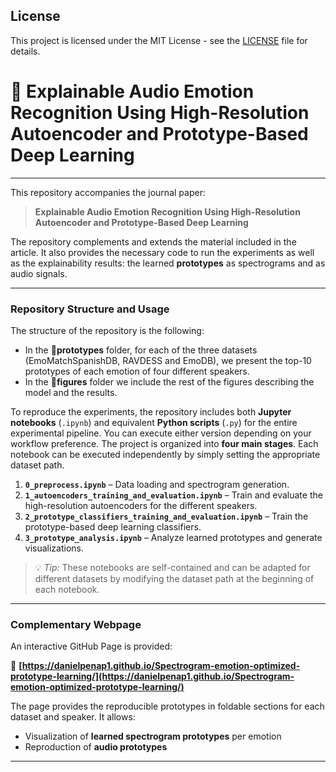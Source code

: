 ## License

This project is licensed under the MIT License - see the [LICENSE](LICENSE) file for details.

# 📄 Explainable Audio Emotion Recognition Using High-Resolution Autoencoder and Prototype-Based Deep Learning

---

This repository accompanies the journal paper:

> **Explainable Audio Emotion Recognition Using High-Resolution Autoencoder and Prototype-Based Deep Learning**  

The repository complements and extends the material included in the article. It also provides the necessary code to run the experiments as well as the explainability results: the learned **prototypes** as spectrograms and as audio signals.

---

### Repository Structure and Usage

The structure of the repository is the following:

- In the 📂**prototypes** folder, for each of the three datasets (EmoMatchSpanishDB, RAVDESS and EmoDB), we present the top-10 prototypes of each emotion of four different speakers.
- In the 📂**figures** folder we include the rest of the figures describing the model and the results.

To reproduce the experiments, the repository includes both **Jupyter notebooks** (`.ipynb`) and equivalent **Python scripts** (`.py`) for the entire experimental pipeline. You can execute either version depending on your workflow preference. The project is organized into **four main stages**. Each notebook can be executed independently by simply setting the appropriate dataset path.

1. **`0_preprocess.ipynb`** – Data loading and spectrogram generation.
2. **`1_autoencoders_training_and_evaluation.ipynb`** – Train and evaluate the high-resolution autoencoders for the different speakers.
3. **`2_prototype_classifiers_training_and_evaluation.ipynb`** – Train the prototype-based deep learning classifiers.
4. **`3_prototype_analysis.ipynb`** – Analyze learned prototypes and generate visualizations.

> 💡 *Tip:* These notebooks are self-contained and can be adapted for different datasets by modifying the dataset path at the beginning of each notebook.

---

### Complementary Webpage

An interactive GitHub Page is provided:

🔗 **[https://danielpenap1.github.io/Spectrogram-emotion-optimized-prototype-learning/](https://danielpenap1.github.io/Spectrogram-emotion-optimized-prototype-learning/)**

The page provides the reproducible prototypes in foldable sections for each dataset and speaker. It allows:
- Visualization of **learned spectrogram prototypes** per emotion
- Reproduction of **audio prototypes**  

---